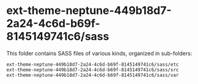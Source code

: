 # ext-theme-neptune-449b18d7-2a24-4c6d-b69f-8145149741c6/sass

This folder contains SASS files of various kinds, organized in sub-folders:

    ext-theme-neptune-449b18d7-2a24-4c6d-b69f-8145149741c6/sass/etc
    ext-theme-neptune-449b18d7-2a24-4c6d-b69f-8145149741c6/sass/src
    ext-theme-neptune-449b18d7-2a24-4c6d-b69f-8145149741c6/sass/var
